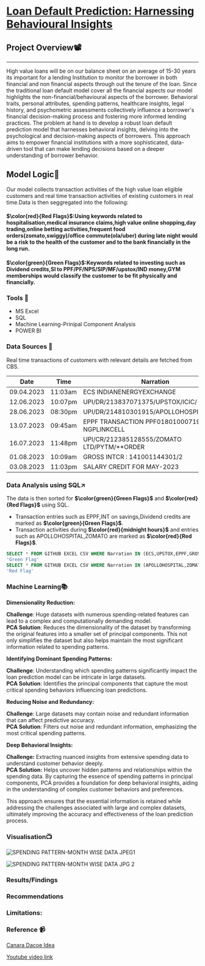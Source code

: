 # [Loan Default Prediction: Harnessing Behavioural Insights](#loan-default-prediction-harnessing-behavioural-insights)
 
## Project Overview📽️
---
High value loans will be on our balance sheet on an average of 15-30 years its important for a lending Institution to monitor the borrower in both financial and non financial aspects through out the tenure of the loan. Since the traditional loan default model cover all the financial aspects our model highlights the non-financial/behavioural aspects of the borrower.
Behavioral traits, personal attributes, spending patterns, healthcare insights, legal history, and psychometric assessments collectively influence  a borrower's financial decision-making process and fostering more informed lending practices.
The problem at hand is to develop a robust loan default prediction model that harnesses behavioral insights, delving into the psychological and decision-making aspects of borrowers.
This approach aims to empower financial institutions with a more sophisticated, data-driven tool that can make lending decisions based on a deeper understanding of borrower behavior.

## Model Logic🧠
Our model collects transaction activities of the high value loan eligible customers and real time transaction activities of existing customers in real time.Data is then seggregated into the following:                     
#### **$\color{red}{Red Flags}$**:Using keywords related to hospitalisation,medical insurance claims,high value online shopping,day trading,online betting activities,frequent food orders(zomato,swiggy)/office commute(ola/uber) during late night would be a risk to the health of the customer and to the bank financially in the long run.  
#### **$\color{green}{Green Flags}$**:Keywords related to investing such as Dividend credits,SI to PPF/PF/NPS/SIP/MF/upstox/IND money,GYM memberships would classify the customer to be fit physically and financially. 


### Tools 🧰
- MS Excel
- SQL
- Machine Learning-Prinipal Component Analysis
- POWER BI

### Data Sources 📂
Real time transactions of customers with relevant details are fetched from CBS. 

|Date      |Time   |Narration                                   |Amount |    
|----------|-------|--------------------------------------------|-------|
|09.04.2023|11:03am|ECS INDIANENERGYEXCHANGE                    |350/-  |    
|12.06.2023|10:07pm|UPI/DR/213837071375/UPSTOX/ICIC/            |2000/- |    
|28.06.2023|08:30pm|UPI/DR/214810301915/APOLLOHOSPITALWHIT/     |6700/- |
|13.07.2023|09:45am|EPPF TRANSACTION PPF01801000719 NGPLINKCELL |10000/-|
|16.07.2023|11:48pm|UPI/CR/212385128555/ZOMATO LTD/PYTM/**ORDER |356/-  |
|01.08.2023|10:09am|GROSS INTCR : 141001144301/2                |1718/- |
|03.08.2023|11:03pm|SALARY CREDIT FOR MAY-2023                  |56783/-| 


### Data Analysis using SQL↗️
The data is then sorted for **$\color{green}{Green Flags}$** and **$\color{red}{Red Flags}$** using SQL.    
- Transaction entries such as EPPF,INT on savings,Dividend credits are marked as  **$\color{green}{Green Flags}$**.  
- Transaction activities during **$\color{red}{midnight hours}$** and entries such as APOLLOHOSPITAL,ZOMATO are marked as **$\color{red}{Red Flags}$**. 

```sql
SELECT * FROM GITHUB EXCEL CSV WHERE Narration IN (ECS,UPSTOX,EPPF,GROSS INTCR);RETURN
'Green Flag'
SELECT * FROM GITHUB EXCEL CSV WHERE Narration IN (APOLLOHOSPITAL,ZOMATO);RETURN
'Red Flag'
```

### Machine Learning📚
**Dimensionality Reduction:**

**Challenge**: Huge datasets with numerous spending-related features can lead to a complex and computationally demanding model.                         
**PCA Solution**: Reduces the dimensionality of the dataset by transforming the original features into a smaller set of  principal components. This not only simplifies the dataset but also helps maintain the most significant information related to spending patterns.

**Identifying Dominant Spending Patterns:**

**Challenge**: Understanding which spending patterns significantly impact the loan prediction model can be intricate in large datasets.                                
**PCA Solution**: Identifies the principal components that capture the most critical spending behaviors influencing loan predictions.

**Reducing Noise and Redundancy:**

**Challenge**: Large datasets may contain noise and redundant information that can affect predictive accuracy.          
**PCA Solution**: Filters out noise and redundant information, emphasizing the most critical spending patterns. 


**Deep Behavioral Insights:**

**Challenge:** Extracting nuanced insights from extensive spending data to understand customer behavior deeply.       
**PCA Solution:** Helps uncover hidden patterns and relationships within the spending data. By capturing the essence of spending patterns in principal components, PCA provides a foundation for deep behavioral insights, aiding in the understanding of complex customer behaviors and preferences.

 This approach ensures that the essential information is retained while addressing the challenges associated with large and complex datasets, ultimately improving the accuracy and effectiveness of the loan prediction process.

### Visualisation📺
![SPENDING PATTERN-MONTH WISE DATA JPEG1](https://github.com/sagarhkh/sagarsql/assets/81975233/6b7087e7-5a3c-45bb-97cb-90d39fa8154a)

 ![SPENDING PATTERN-MONTH WISE DATA JPG 2](https://github.com/sagarhkh/sagarsql/assets/81975233/a377b770-ffaf-4700-aa1f-8549d17e5e90)



### Results/Findings


### Recommendations


### Limitations:

### Reference 📹
[Canara Dacoe Idea](https://canara-dacoethon.hackerearth.com/challenges/hackathon/canara-dacoe-thon/dashboard/8cdb5f3/idea/published/loan-default-prediction-harnessing-non-financial-insights/)

[Youtube video link](https://youtu.be/NczwkNBXV0E?si=jPU5I9YjIVEKWsn9)

